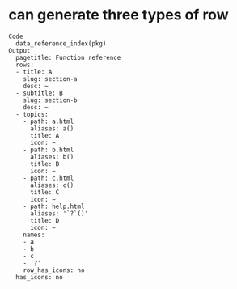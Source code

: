 # can generate three types of row

    Code
      data_reference_index(pkg)
    Output
      pagetitle: Function reference
      rows:
      - title: A
        slug: section-a
        desc: ~
      - subtitle: B
        slug: section-b
        desc: ~
      - topics:
        - path: a.html
          aliases: a()
          title: A
          icon: ~
        - path: b.html
          aliases: b()
          title: B
          icon: ~
        - path: c.html
          aliases: c()
          title: C
          icon: ~
        - path: help.html
          aliases: '`?`()'
          title: D
          icon: ~
        names:
        - a
        - b
        - c
        - '?'
        row_has_icons: no
      has_icons: no
      

